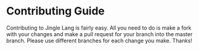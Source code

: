 # Contributing Guide

Contributing to Jingle Lang is fairly easy. All you need to do is make a fork with your changes and make a pull request for your branch into the master branch. Please use different branches for each change you make. Thanks!
